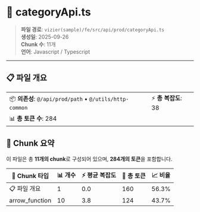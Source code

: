 # 📄 categoryApi.ts

> **파일 경로**: `vizier(sample)/fe/src/api/prod/categoryApi.ts`  
> **생성일**: 2025-09-26  
> **Chunk 수**: 11개  
> **언어**: Javascript / Typescript
---


## 📋 파일 개요

| | |
|--|--|
| 📦 **의존성**: `@/api/prod/path` • `@/utils/http-common` | ⚡ **총 복잡도**: 38 |
| 📊 **총 토큰 수**: 284 |  |






## 🧩 Chunk 요약

이 파일은 총 **11개의 chunk**로 구성되어 있으며, **284개의 토큰**을 포함합니다.

| 🧩 Chunk 타입 | 📊 개수 | ⚡ 평균 복잡도 | 📝 총 토큰 | 📈 비율 |
|---------------|--------|-------------|----------|--------|
| 📋 파일 개요 | 1 | 0.0 | 160 | 56.3% |
| arrow_function | 10 | 3.8 | 124 | 43.7% |

